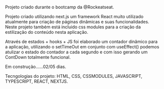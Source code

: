 Projeto criado durante o bootcamp da @Rockeatseat.

Projeto criado utilizando next.js um framework React muito utilizado atualmente para criação de páginas
dinâmicas e suas funcionalidades. Neste projeto também está incluido css modules para a criação da estilização
do conteúdo nesta aplicação.

Através de estados + hooks + JS foi elaborado um contador dinâmico para a aplicação, utilizando o setTimeOut em
conjunto com useEffect() podemos atulizar o estado do contador a cada segundo e com isso gerando um ContDown 
totalmente funcional.


Em construção......02/05 dias.

Tecngologias do projeto: HTML, CSS, CSSMODULES, JAVASCRIPT, TYPESCRIPT, REACT, NEXTJS.